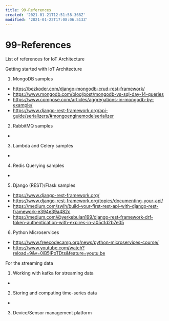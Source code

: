 ```yaml
---
title: 99-References
created: '2021-01-21T12:51:58.368Z'
modified: '2021-01-22T17:08:06.513Z'
---
```


# 99-References

List of references for IoT Architecture

Getting started with IoT Architecture
1. MongoDB samples
* https://bezkoder.com/django-mongodb-crud-rest-framework/
* https://www.mongodb.com/blog/post/mongodb-vs-sql-day-14-queries
* https://www.compose.com/articles/aggregations-in-mongodb-by-example/
* https://www.django-rest-framework.org/api-guide/serializers/#mongoenginemodelserializer

2. RabbitMQ samples
*
3. Lambda and Celery samples
*
4. Redis Querying samples
*
5. Django (REST)/Flask samples
* https://www.django-rest-framework.org/
* https://www.django-rest-framework.org/topics/documenting-your-api/
* https://medium.com/swlh/build-your-first-rest-api-with-django-rest-framework-e394e39a482c
* https://medium.com/@yerkebulan199/django-rest-framework-drf-token-authentication-with-expires-in-a05c1d2b7e05
6. Python Microservices
* https://www.freecodecamp.org/news/python-microservices-course/
* https://www.youtube.com/watch?reload=9&v=0iB5IPoTDts&feature=youtu.be

For the streaming data
1. Working with kafka for streaming data
*
2. Storing and computing time-series data
*
3. Device/Sensor management platform



